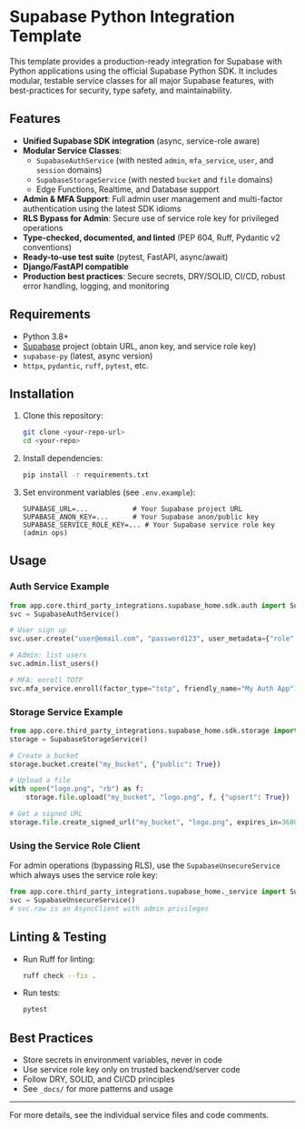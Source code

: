 # Supabase Python Integration Template

This template provides a production-ready integration for Supabase with Python applications using the official Supabase Python SDK. It includes modular, testable service classes for all major Supabase features, with best-practices for security, type safety, and maintainability.

## Features

- **Unified Supabase SDK integration** (async, service-role aware)
- **Modular Service Classes**:
  - `SupabaseAuthService` (with nested `admin`, `mfa_service`, `user`, and `session` domains)
  - `SupabaseStorageService` (with nested `bucket` and `file` domains)
  - Edge Functions, Realtime, and Database support
- **Admin & MFA Support**: Full admin user management and multi-factor authentication using the latest SDK idioms
- **RLS Bypass for Admin**: Secure use of service role key for privileged operations
- **Type-checked, documented, and linted** (PEP 604, Ruff, Pydantic v2 conventions)
- **Ready-to-use test suite** (pytest, FastAPI, async/await)
- **Django/FastAPI compatible**
- **Production best practices**: Secure secrets, DRY/SOLID, CI/CD, robust error handling, logging, and monitoring

## Requirements

- Python 3.8+
- [Supabase](https://supabase.com) project (obtain URL, anon key, and service role key)
- `supabase-py` (latest, async version)
- `httpx`, `pydantic`, `ruff`, `pytest`, etc.

## Installation

1. Clone this repository:

   ```bash
   git clone <your-repo-url>
   cd <your-repo>
   ```

2. Install dependencies:

   ```bash
   pip install -r requirements.txt
   ```

3. Set environment variables (see `.env.example`):

   ```env
   SUPABASE_URL=...           # Your Supabase project URL
   SUPABASE_ANON_KEY=...      # Your Supabase anon/public key
   SUPABASE_SERVICE_ROLE_KEY=... # Your Supabase service role key (admin ops)
   ```

## Usage

### Auth Service Example

```python
from app.core.third_party_integrations.supabase_home.sdk.auth import SupabaseAuthService
svc = SupabaseAuthService()

# User sign up
svc.user.create("user@email.com", "password123", user_metadata={"role": "basic"})

# Admin: list users
svc.admin.list_users()

# MFA: enroll TOTP
svc.mfa_service.enroll(factor_type="totp", friendly_name="My Auth App")
```

### Storage Service Example

```python
from app.core.third_party_integrations.supabase_home.sdk.storage import SupabaseStorageService
storage = SupabaseStorageService()

# Create a bucket
storage.bucket.create("my_bucket", {"public": True})

# Upload a file
with open("logo.png", "rb") as f:
    storage.file.upload("my_bucket", "logo.png", f, {"upsert": True})

# Get a signed URL
storage.file.create_signed_url("my_bucket", "logo.png", expires_in=3600)
```

### Using the Service Role Client

For admin operations (bypassing RLS), use the `SupabaseUnsecureService` which always uses the service role key:

```python
from app.core.third_party_integrations.supabase_home._service import SupabaseUnsecureService
svc = SupabaseUnsecureService()
# svc.raw is an AsyncClient with admin privileges
```

## Linting & Testing

- Run Ruff for linting:
  ```bash
  ruff check --fix .
  ```
- Run tests:
  ```bash
  pytest
  ```

## Best Practices
- Store secrets in environment variables, never in code
- Use service role key only on trusted backend/server code
- Follow DRY, SOLID, and CI/CD principles
- See `_docs/` for more patterns and usage

---

For more details, see the individual service files and code comments.
